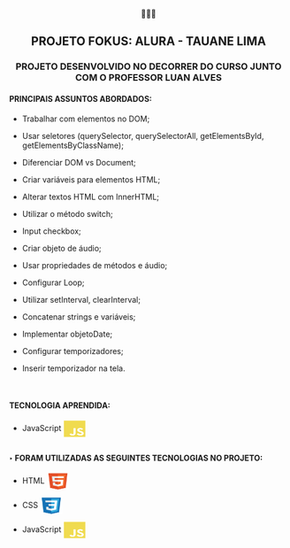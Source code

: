 <P align="center">👩🏻‍💻</P>
<h2 align="center">PROJETO FOKUS: ALURA - TAUANE LIMA</h2>

<h3 align="center">PROJETO DESENVOLVIDO NO DECORRER DO CURSO JUNTO COM O PROFESSOR LUAN ALVES</h3>

<h4>PRINCIPAIS ASSUNTOS ABORDADOS:</h4>

- Trabalhar com elementos no DOM;

- Usar seletores (querySelector, querySelectorAll, getElementsById, getElementsByClassName);

- Diferenciar DOM vs Document;

- Criar variáveis para elementos HTML;

- Alterar textos HTML com InnerHTML;

- Utilizar o método switch;

- Input checkbox;

- Criar objeto de áudio;

- Usar propriedades de métodos e áudio;

- Configurar Loop;

- Utilizar setInterval, clearInterval;

- Concatenar strings e variáveis;

- Implementar objetoDate;

- Configurar temporizadores;

- Inserir temporizador na tela.

<br>

<h4></> TECNOLOGIA APRENDIDA:</h4>
  
</h3>

- JavaScript <img align="center" alt="Js" height="30" width="40" src="https://raw.githubusercontent.com/devicons/devicon/master/icons/javascript/javascript-plain.svg">


##

<h4>‣ FORAM UTILIZADAS AS SEGUINTES TECNOLOGIAS NO PROJETO:</h4>

- HTML <img align="center" alt="HTML" height="30" width="40" src="https://raw.githubusercontent.com/devicons/devicon/master/icons/html5/html5-original.svg">

- CSS <img align="center" alt="CSS" height="30" width="40" src="https://raw.githubusercontent.com/devicons/devicon/master/icons/css3/css3-original.svg">

- JavaScript <img align="center" alt="Js" height="30" width="40" src="https://raw.githubusercontent.com/devicons/devicon/master/icons/javascript/javascript-plain.svg">
